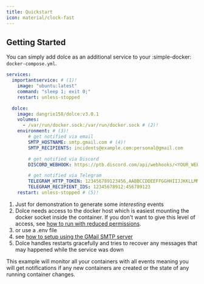 ```yaml
---
title: Quickstart
icon: material/clock-fast
---
```


## Getting Started

You can simply add dolce as an additional service to your :simple-docker: `docker-compose.yml`.

```yaml title="docker-compose.yml"
services:
  importantservice: # (1)!
    image: "ubuntu:latest"
    command: "sleep 1; exit 0;"
    restart: unless-stopped

  dolce:
    image: dangrie158/dolce:v3.0.1
    volumes:
      - /var/run/docker.sock:/var/run/docker.sock # (2)!
    environment: # (3)!
        # get notified via email
        SMTP_HOSTNAME: smtp.gmail.com # (4)!
        SMTP_RECIPIENTS: incidents@example.com:personal@gmail.com

        # get notified via Discord
        DISCORD_WEBHOOK: https://ptb.discord.com/api/webhooks/<YOUR_WEBHOOK>

        # get notified via Telegram
        TELEGRAM_HTTP_TOKEN: 123456789123456,AABBCCDDEEFFGGHHIIJJKKLLMM
        TELEGRAM_RECIPIENT_IDS: 12345678912:456789123
    restart: unless-stopped # (5)!
```

1. Just for demonstration to generate some _interesting_ events
2. Dolce needs access to the docker host which is easiest mounting the docker socket inside the container. If you don't
   want to give this level of access, see [how to run with reduced permissions](advanced/reduced-permissions.md).
3. or use a .env file
4. see [how to setup using the GMail SMTP server](notifiers/smtp.md#setup-gmail-as-your-smtp-server)
5. Dolce handles restarts gracefully and tries to recover any messages that may happened while the service was down

This example will monitor all your containers with all events meaning you will get notifications if any new containers
are created or the state of any running container changes.
